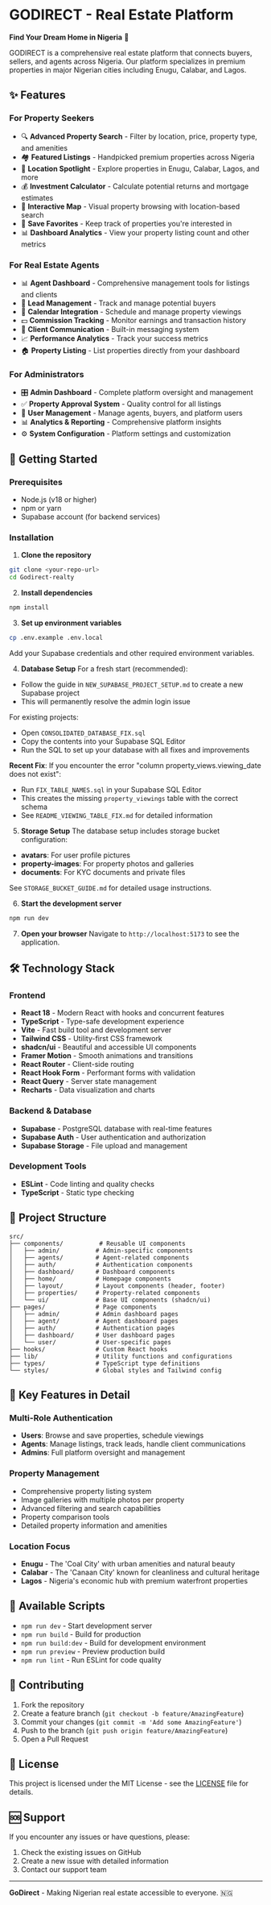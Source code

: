# GODIRECT - Real Estate Platform

**Find Your Dream Home in Nigeria** 🏡

GODIRECT is a comprehensive real estate platform that connects buyers, sellers, and agents across Nigeria. Our platform specializes in premium properties in major Nigerian cities including Enugu, Calabar, and Lagos.

## ✨ Features

### For Property Seekers
- 🔍 **Advanced Property Search** - Filter by location, price, property type, and amenities
- 🏘️ **Featured Listings** - Handpicked premium properties across Nigeria
- 📍 **Location Spotlight** - Explore properties in Enugu, Calabar, Lagos, and more
- 💰 **Investment Calculator** - Calculate potential returns and mortgage estimates
- 📱 **Interactive Map** - Visual property browsing with location-based search
- 💌 **Save Favorites** - Keep track of properties you're interested in
- 📊 **Dashboard Analytics** - View your property listing count and other metrics

### For Real Estate Agents
- 📊 **Agent Dashboard** - Comprehensive management tools for listings and clients
- 👥 **Lead Management** - Track and manage potential buyers
- 📅 **Calendar Integration** - Schedule and manage property viewings
- 💵 **Commission Tracking** - Monitor earnings and transaction history
- 📧 **Client Communication** - Built-in messaging system
- 📈 **Performance Analytics** - Track your success metrics
- 🏠 **Property Listing** - List properties directly from your dashboard

### For Administrators
- 🎛️ **Admin Dashboard** - Complete platform oversight and management
- ✅ **Property Approval System** - Quality control for all listings
- 👤 **User Management** - Manage agents, buyers, and platform users
- 📊 **Analytics & Reporting** - Comprehensive platform insights
- ⚙️ **System Configuration** - Platform settings and customization

## 🚀 Getting Started

### Prerequisites
- Node.js (v18 or higher)
- npm or yarn
- Supabase account (for backend services)

### Installation

1. **Clone the repository**
```bash
git clone <your-repo-url>
cd Godirect-realty
```

2. **Install dependencies**
```bash
npm install
```

3. **Set up environment variables**
```bash
cp .env.example .env.local
```
Add your Supabase credentials and other required environment variables.

4. **Database Setup**
For a fresh start (recommended):
- Follow the guide in `NEW_SUPABASE_PROJECT_SETUP.md` to create a new Supabase project
- This will permanently resolve the admin login issue

For existing projects:
- Open `CONSOLIDATED_DATABASE_FIX.sql` 
- Copy the contents into your Supabase SQL Editor
- Run the SQL to set up your database with all fixes and improvements

**Recent Fix**: If you encounter the error "column property_views.viewing_date does not exist":
- Run `FIX_TABLE_NAMES.sql` in your Supabase SQL Editor
- This creates the missing `property_viewings` table with the correct schema
- See `README_VIEWING_TABLE_FIX.md` for detailed information

5. **Storage Setup**
The database setup includes storage bucket configuration:
- **avatars**: For user profile pictures
- **property-images**: For property photos and galleries
- **documents**: For KYC documents and private files

See `STORAGE_BUCKET_GUIDE.md` for detailed usage instructions.

6. **Start the development server**
```bash
npm run dev
```

7. **Open your browser**
Navigate to `http://localhost:5173` to see the application.

## 🛠️ Technology Stack

### Frontend
- **React 18** - Modern React with hooks and concurrent features
- **TypeScript** - Type-safe development experience
- **Vite** - Fast build tool and development server
- **Tailwind CSS** - Utility-first CSS framework
- **shadcn/ui** - Beautiful and accessible UI components
- **Framer Motion** - Smooth animations and transitions
- **React Router** - Client-side routing
- **React Hook Form** - Performant forms with validation
- **React Query** - Server state management
- **Recharts** - Data visualization and charts

### Backend & Database
- **Supabase** - PostgreSQL database with real-time features
- **Supabase Auth** - User authentication and authorization
- **Supabase Storage** - File upload and management

### Development Tools
- **ESLint** - Code linting and quality checks
- **TypeScript** - Static type checking

## 📁 Project Structure

```
src/
├── components/          # Reusable UI components
│   ├── admin/          # Admin-specific components
│   ├── agents/         # Agent-related components
│   ├── auth/           # Authentication components
│   ├── dashboard/      # Dashboard components
│   ├── home/           # Homepage components
│   ├── layout/         # Layout components (header, footer)
│   ├── properties/     # Property-related components
│   └── ui/             # Base UI components (shadcn/ui)
├── pages/              # Page components
│   ├── admin/          # Admin dashboard pages
│   ├── agent/          # Agent dashboard pages
│   ├── auth/           # Authentication pages
│   ├── dashboard/      # User dashboard pages
│   └── user/           # User-specific pages
├── hooks/              # Custom React hooks
├── lib/                # Utility functions and configurations
├── types/              # TypeScript type definitions
└── styles/             # Global styles and Tailwind config
```

## 🌟 Key Features in Detail

### Multi-Role Authentication
- **Users**: Browse and save properties, schedule viewings
- **Agents**: Manage listings, track leads, handle client communications
- **Admins**: Full platform oversight and management

### Property Management
- Comprehensive property listing system
- Image galleries with multiple photos per property
- Advanced filtering and search capabilities
- Property comparison tools
- Detailed property information and amenities

### Location Focus
- **Enugu** - The 'Coal City' with urban amenities and natural beauty
- **Calabar** - The 'Canaan City' known for cleanliness and cultural heritage
- **Lagos** - Nigeria's economic hub with premium waterfront properties

## 🚀 Available Scripts

- `npm run dev` - Start development server
- `npm run build` - Build for production
- `npm run build:dev` - Build for development environment
- `npm run preview` - Preview production build
- `npm run lint` - Run ESLint for code quality

## 🤝 Contributing

1. Fork the repository
2. Create a feature branch (`git checkout -b feature/AmazingFeature`)
3. Commit your changes (`git commit -m 'Add some AmazingFeature'`)
4. Push to the branch (`git push origin feature/AmazingFeature`)
5. Open a Pull Request

## 📄 License

This project is licensed under the MIT License - see the [LICENSE](LICENSE) file for details.

## 🆘 Support

If you encounter any issues or have questions, please:
1. Check the existing issues on GitHub
2. Create a new issue with detailed information
3. Contact our support team

---

**GoDirect** - Making Nigerian real estate accessible to everyone. 🇳🇬